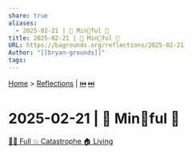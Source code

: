 ```yaml
---
share: true
aliases:
  - 2025-02-21 | 🧠 Min🧘ful 🍷
title: 2025-02-21 | 🧠 Min🧘ful 🍷
URL: https://bagrounds.org/reflections/2025-02-21
Author: "[[bryan-grounds]]"
tags: 
---
```

[Home](../index.md) > [Reflections](./index.md) | [⏮️](./2025-02-17.md) [⏭️](./2025-02-22.md)  
# 2025-02-21 | 🧠 Min🧘ful 🍷  
[🧘‍♀️ Full 💥 Catastrophe 🏠 Living](../books/full-catastrophe-living.md)